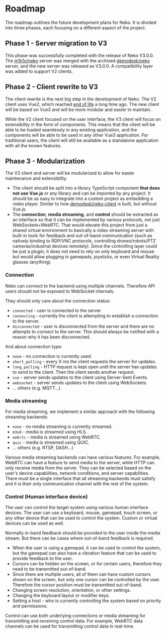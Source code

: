 # Roadmap

The roadmap outlines the future development plans for Neko. It is divided into three phases, each focusing on a different aspect of the project.

## Phase 1 - Server migration to V3

This phase was successfully completed with the release of Neko V3.0.0. The [m1k1o/neko](https://github.com/m1k1o/neko) server was merged with the archived [demodesk/neko](https://github.com/demodesk/neko) server, and the new server was released as V3.0.0. A compatibility layer was added to support V2 clients.

## Phase 2 - Client rewrite to V3

The client rewrite is the next big step in the development of Neko. The V2 client uses Vue2, which reached [end of life](https://v2.vuejs.org/eol/) a long time ago. The new client will be based on Vue3 and will be more modular and easier to maintain.

While the V2 client focused on the user interface, the V3 client will focus on extensibility in the form of components. This means that the client will be able to be loaded seamlessly in any existing application, and the components will be able to be used in any other Vue3 application. For traditional users, the client will still be available as a standalone application with all the known features.

## Phase 3 - Modularization

The V3 client and server will be modularized to allow for easier maintenance and extensibility.

- The client should be split into a library TypeScript component **that does not use Vue.js** or any library and can be imported by any project. It should be as easy to integrate into a custom project as embedding a video player. Similar to how [demodesk/neko-client](https://github.com/demodesk/neko-client) is built, but without Vue.js.
- The **connection**, **media streaming**, and **control** should be extracted as an interface so that it can be implemented by various protocols, not just WebSockets+WebRTC. That would elevate this project from just a shared virtual environment to basically a video streaming server with built-in tools for feedback and out-of-band communication (such as natively binding to RDP/VNC protocols, controlling drones/robots/PTZ cameras/industrial devices remotely). Since the controlling layer could be just a plugin, it does not need to rely on only keyboard and mouse but would allow plugging in gamepads, joysticks, or even Virtual Reality glasses (anything).

### Connection

Neko can connect to the backend using multiple channels. Therefore API users should not be exposed to WebSocket internals.

They should only care about the connection status:
- `connected` - user is connected to the server 
- `connecting` - currently the client is attempting to establish a connection to the server.
- `disconnected` - user is disconnected from the server and there are no attempts to connect to the server. This should always be notified with a reason why it has been disconnected.

And about connection type:
- `none` - no connection is currently used.
- `short_polling` - every X ms the client requests the server for updates.
- `long_polling` - HTTP request is kept open until the server has updates to send to the client. Then the client sends another request.
- `sse` - server sends updates to the client using Server-Sent Events.
- `websocket` - server sends updates to the client using WebSockets.
- ... others (e.g. MQTT...)

### Media streaming

For media streaming, we implement a similar approach with the following streaming backends:
- `none` - no media streaming is currently streamed.
- `m3u8` - media is streamed using HLS.
- `webrtc` - media is streamed using WebRTC.
- `quic` - media is streamed using QUIC.
- ... others (e.g. RTSP, DASH...)

Various media streaming backends can have various features. For example, WebRTC can have a feature to send media to the server, while HTTP can only receive media from the server.
They can be selected based on the user's device capabilities, network conditions, and server capabilities.
There must be a single interface that all streaming backends must satisfy and it is their only communication channel with the rest of the system.

### Control (Human interface device)

The user can control the target system using various human interface devices. The user can use a keyboard, mouse, gamepad, touch screen, or any other device that can be used to control the system. Custom or virtual devices can be used as well.

Normally in-band feedback should be provided to the user inside the media stream. But there can be cases where out-of-band feedback is required.
- When the user is using a gamepad, it can be used to control the system, but the gamepad can also have a vibration feature that can be used to provide feedback to the user.
- Cursors can be hidden on the screen, or for certain users, therefore they need to be transmitted out-of-band.
- Since there are multiple users, all of them can have custom cursors shown on the screen, but only one cursor can be controlled by the user. Therefore the cursor position must be transmitted out-of-band.
- Changing screen resolution, orientation, or other settings.
- Changing the keyboard layout or modifier keys.
- Setting a host - who is currently controlling the system based on priority and permissions.

Control can use both underlying connections or media streaming for transmitting and receiving control data. For example, WebRTC data channels can be used for transmitting control data in real-time.
